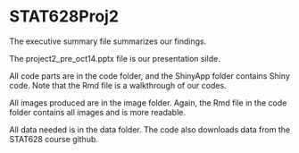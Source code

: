 # STAT628Proj2

The executive summary file summarizes our findings.

The project2_pre_oct14.pptx file is our presentation silde.

All code parts are in the code folder, and the ShinyApp folder contains Shiny code. Note that the Rmd file is a walkthrough of our codes.

All images produced are in the image folder. Again, the Rmd file in the code folder contains all images and is more readable.

All data needed is in the data folder. The code also downloads data from the STAT628 course github.
